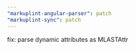 ```yaml
---
"markuplint-angular-parser": patch
"markuplint-sync": patch
---
```


fix: parse dynamic attributes as MLASTAttr
